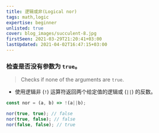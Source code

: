 ```yaml
---
title: 逻辑或非(Logical nor)
tags: math,logic
expertise: beginner
unlisted: true
cover: blog_images/succulent-8.jpg
firstSeen: 2021-03-29T21:20:41+03:00
lastUpdated: 2021-04-02T16:47:15+03:00
---
```


### 检查是否没有参数为 `true`。
> Checks if none of the arguments are `true`.

- 使用逻辑非 (`!`) 运算符返回两个给定值的逻辑或 (`||`) 的反数。

```js
const nor = (a, b) => !(a||b);
```

```js
nor(true, true); // false
nor(true, false); // false
nor(false, false); // true
```
